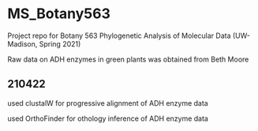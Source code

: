 # MS_Botany563
Project repo for Botany 563 Phylogenetic Analysis of Molecular Data (UW-Madison, Spring 2021)

Raw data on ADH enzymes in green plants was obtained from Beth Moore

## 210422 
used clustalW for progressive alignment of ADH enzyme data

used OrthoFinder for othology inference of ADH enzyme data

